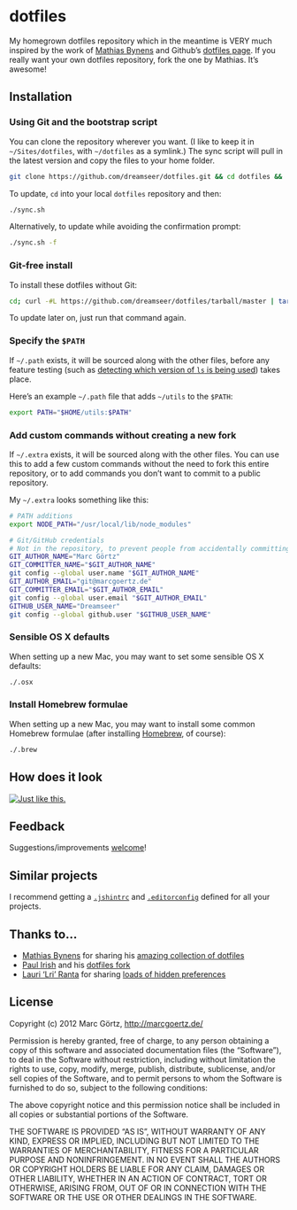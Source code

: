 # dotfiles

My homegrown dotfiles repository which in the meantime is VERY much
inspired by the work of [Mathias Bynens](http://mths.be/dotfiles) and
Github’s [dotfiles page](http://dotfiles.github.com/). If you really
want your own dotfiles repository, fork the one by Mathias.
It’s awesome!

## Installation

### Using Git and the bootstrap script

You can clone the repository wherever you want. (I like to keep it in
`~/Sites/dotfiles`, with `~/dotfiles` as a symlink.) The sync script
will pull in the latest version and copy the files to your home folder.

```bash
git clone https://github.com/dreamseer/dotfiles.git && cd dotfiles && ./sync.sh
```

To update, `cd` into your local `dotfiles` repository and then:

```bash
./sync.sh
```

Alternatively, to update while avoiding the confirmation prompt:

```bash
./sync.sh -f
```

### Git-free install

To install these dotfiles without Git:

```bash
cd; curl -#L https://github.com/dreamseer/dotfiles/tarball/master | tar -xzv --strip-components 1 --exclude={README.md,sync.sh}
```

To update later on, just run that command again.

### Specify the `$PATH`

If `~/.path` exists, it will be sourced along with the other files, before any feature testing (such as [detecting which version of `ls` is being used](https://github.com/mathiasbynens/dotfiles/blob/aff769fd75225d8f2e481185a71d5e05b76002dc/.aliases#L21-26)) takes place.

Here’s an example `~/.path` file that adds `~/utils` to the `$PATH`:

```bash
export PATH="$HOME/utils:$PATH"
```

### Add custom commands without creating a new fork

If `~/.extra` exists, it will be sourced along with the other files. You
 can use this to add a few custom commands without the need to fork this
  entire repository, or to add commands you don’t want to commit to a
  public repository.

My `~/.extra` looks something like this:

```bash
# PATH additions
export NODE_PATH="/usr/local/lib/node_modules"

# Git/GitHub credentials
# Not in the repository, to prevent people from accidentally committing under my name
GIT_AUTHOR_NAME="Marc Görtz"
GIT_COMMITTER_NAME="$GIT_AUTHOR_NAME"
git config --global user.name "$GIT_AUTHOR_NAME"
GIT_AUTHOR_EMAIL="git@marcgoertz.de"
GIT_COMMITTER_EMAIL="$GIT_AUTHOR_EMAIL"
git config --global user.email "$GIT_AUTHOR_EMAIL"
GITHUB_USER_NAME="Dreamseer"
git config --global github.user "$GITHUB_USER_NAME"
```

### Sensible OS X defaults

When setting up a new Mac, you may want to set some sensible OS X
defaults:

```bash
./.osx
```

### Install Homebrew formulae

When setting up a new Mac, you may want to install some common Homebrew
formulae (after installing [Homebrew](http://mxcl.github.com/homebrew/),
of course):

```bash
./.brew
```

## How does it look

<a href="http://cl.ly/I1Dk"><img src="http://cl.ly/I1Dk/Bash.png" alt="Just like this." title="Colorful bash prompt and stuff."></a>

## Feedback

Suggestions/improvements [welcome](https://github.com/dreamseer/dotfiles/issues)!

## Similar projects

I recommend getting a [`.jshintrc`](https://github.com/jshint/node-jshint/blob/master/.jshintrc)
and [`.editorconfig`](http://editorconfig.org/) defined for all your
projects.


## Thanks to…

* [Mathias Bynens](http://mathiasbynens.be/) for sharing his
  [amazing collection of dotfiles](https://github.com/mathiasbynens/dotfiles)
* [Paul Irish](http://paulirish.com/) and his
  [dotfiles fork](https://github.com/paulirish/dotfiles)
* [Lauri ‘Lri’ Ranta](http://lri.me/) for sharing
  [loads of hidden preferences](http://lri.me/hiddenpreferences.txt)

## License

Copyright (c) 2012 Marc Görtz, http://marcgoertz.de/

Permission is hereby granted, free of charge, to any person obtaining a
copy of this software and associated documentation files (the
“Software”), to deal in the Software without restriction, including
without limitation the rights to use, copy, modify, merge, publish,
distribute, sublicense, and/or sell copies of the Software, and to
permit persons to whom the Software is furnished to do so, subject to
the following conditions:

The above copyright notice and this permission notice shall be included
in all copies or substantial portions of the Software.

THE SOFTWARE IS PROVIDED “AS IS”, WITHOUT WARRANTY OF ANY KIND, EXPRESS
OR IMPLIED, INCLUDING BUT NOT LIMITED TO THE WARRANTIES OF
MERCHANTABILITY, FITNESS FOR A PARTICULAR PURPOSE AND NONINFRINGEMENT.
IN NO EVENT SHALL THE AUTHORS OR COPYRIGHT HOLDERS BE LIABLE FOR ANY
CLAIM, DAMAGES OR OTHER LIABILITY, WHETHER IN AN ACTION OF CONTRACT,
TORT OR OTHERWISE, ARISING FROM, OUT OF OR IN CONNECTION WITH THE
SOFTWARE OR THE USE OR OTHER DEALINGS IN THE SOFTWARE.
